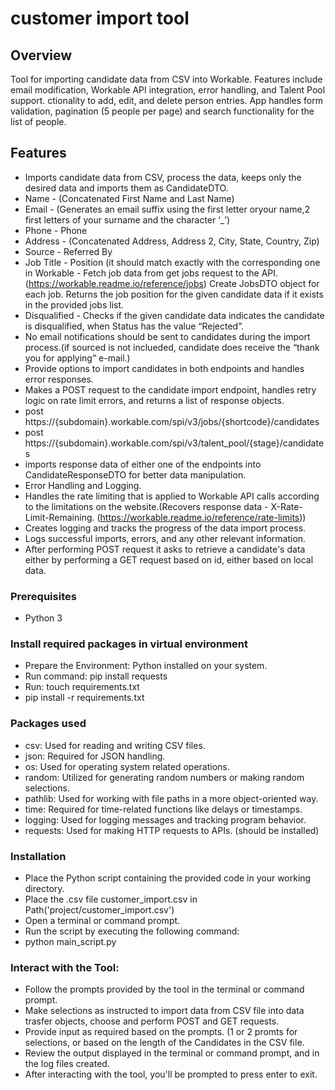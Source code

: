 # customer import tool

## Overview

Tool for importing candidate data from CSV into Workable. Features include email modification, Workable API integration, error handling, and Talent Pool support. ctionality to add, edit, and delete person entries. App handles form validation, pagination (5 people per page) and search functionality for the list of people.

## Features

- Imports candidate data from CSV, process the data, keeps only the desired data and imports them as CandidateDTO.
- Name - (Concatenated First Name and Last Name)
- Email - (Generates an email suffix using the first letter oryour name,2 first letters of your surname and the character ‘_’)
- Phone - Phone
- Address - (Concatenated Address, Address 2, City, State, Country, Zip)
- Source - Referred By
- Job Title - Position (it should match exactly with the corresponding one in Workable - Fetch job data from get jobs request to the API. (https://workable.readme.io/reference/jobs) Create JobsDTO object for each job. Returns the job position for the given candidate data if it exists in the provided jobs list.
- Disqualified - Checks if the given candidate data indicates the candidate is disqualified, when Status has the value “Rejected”.
- No email notifications should be sent to candidates during the import process.(if sourced is not inclueded, candidate does receive the “thank you for applying” e-mail.)
- Provide options to import candidates in both endpoints and handles error responses.
- Makes a POST request to the candidate import endpoint, handles retry logic on rate limit errors, and returns a list of response objects.
- post https://{subdomain}.workable.com/spi/v3/jobs/{shortcode}/candidates 
- post https://{subdomain}.workable.com/spi/v3/talent_pool/{stage}/candidates
- imports response data of either one of the endpoints into CandidateResponseDTO for better data manipulation.
- Error Handling and Logging.
- Handles the rate limiting that is applied to Workable API calls according to the limitations on the website.(Recovers response data - X-Rate-Limit-Remaining. (https://workable.readme.io/reference/rate-limits))
- Creates logging and tracks the progress of the data import process.
- Logs successful imports, errors, and any other relevant information.
- After performing POST request it asks to retrieve a candidate's data either by performing a GET request based on id, either based on local data.

### Prerequisites

- Python 3

### Install required packages in virtual environment
- Prepare the Environment: Python installed on your system.
- Run command: pip install requests
- Run: touch requirements.txt
- pip install -r requirements.txt

### Packages used

- csv: Used for reading and writing CSV files.
- json: Required for JSON handling.
- os: Used for operating system related operations.
- random: Utilized for generating random numbers or making random selections.
- pathlib: Used for working with file paths in a more object-oriented way.
- time: Required for time-related functions like delays or timestamps.
- logging: Used for logging messages and tracking program behavior.
- requests: Used for making HTTP requests to APIs. (should be installed)

### Installation

- Place the Python script containing the provided code in your working directory.
- Place the .csv file customer_import.csv in Path('project/customer_import.csv')
- Open a terminal or command prompt.
- Run the script by executing the following command:
- python main_script.py

### Interact with the Tool:

- Follow the prompts provided by the tool in the terminal or command prompt.
- Make selections as instructed to import data from CSV file into data trasfer objects, choose and perform POST and GET requests.
- Provide input as required based on the prompts. (1 or 2 promts for selections, or based on the length of the Candidates in the CSV file.
- Review the output displayed in the terminal or command prompt, and in the log files created.
- After interacting with the tool, you'll be prompted to press enter to exit.